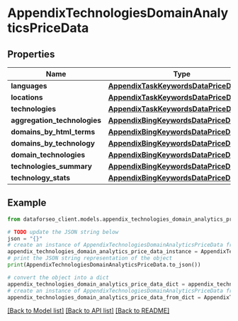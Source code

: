 # AppendixTechnologiesDomainAnalyticsPriceData


## Properties

Name | Type | Description | Notes
------------ | ------------- | ------------- | -------------
**languages** | [**AppendixTaskKeywordsDataPriceDataInfo**](AppendixTaskKeywordsDataPriceDataInfo.md) |  | [optional] 
**locations** | [**AppendixTaskKeywordsDataPriceDataInfo**](AppendixTaskKeywordsDataPriceDataInfo.md) |  | [optional] 
**technologies** | [**AppendixTaskKeywordsDataPriceDataInfo**](AppendixTaskKeywordsDataPriceDataInfo.md) |  | [optional] 
**aggregation_technologies** | [**AppendixBingKeywordsDataPriceDataInfo**](AppendixBingKeywordsDataPriceDataInfo.md) |  | [optional] 
**domains_by_html_terms** | [**AppendixBingKeywordsDataPriceDataInfo**](AppendixBingKeywordsDataPriceDataInfo.md) |  | [optional] 
**domains_by_technology** | [**AppendixBingKeywordsDataPriceDataInfo**](AppendixBingKeywordsDataPriceDataInfo.md) |  | [optional] 
**domain_technologies** | [**AppendixBingKeywordsDataPriceDataInfo**](AppendixBingKeywordsDataPriceDataInfo.md) |  | [optional] 
**technologies_summary** | [**AppendixBingKeywordsDataPriceDataInfo**](AppendixBingKeywordsDataPriceDataInfo.md) |  | [optional] 
**technology_stats** | [**AppendixBingKeywordsDataPriceDataInfo**](AppendixBingKeywordsDataPriceDataInfo.md) |  | [optional] 

## Example

```python
from dataforseo_client.models.appendix_technologies_domain_analytics_price_data import AppendixTechnologiesDomainAnalyticsPriceData

# TODO update the JSON string below
json = "{}"
# create an instance of AppendixTechnologiesDomainAnalyticsPriceData from a JSON string
appendix_technologies_domain_analytics_price_data_instance = AppendixTechnologiesDomainAnalyticsPriceData.from_json(json)
# print the JSON string representation of the object
print(AppendixTechnologiesDomainAnalyticsPriceData.to_json())

# convert the object into a dict
appendix_technologies_domain_analytics_price_data_dict = appendix_technologies_domain_analytics_price_data_instance.to_dict()
# create an instance of AppendixTechnologiesDomainAnalyticsPriceData from a dict
appendix_technologies_domain_analytics_price_data_from_dict = AppendixTechnologiesDomainAnalyticsPriceData.from_dict(appendix_technologies_domain_analytics_price_data_dict)
```
[[Back to Model list]](../README.md#documentation-for-models) [[Back to API list]](../README.md#documentation-for-api-endpoints) [[Back to README]](../README.md)



